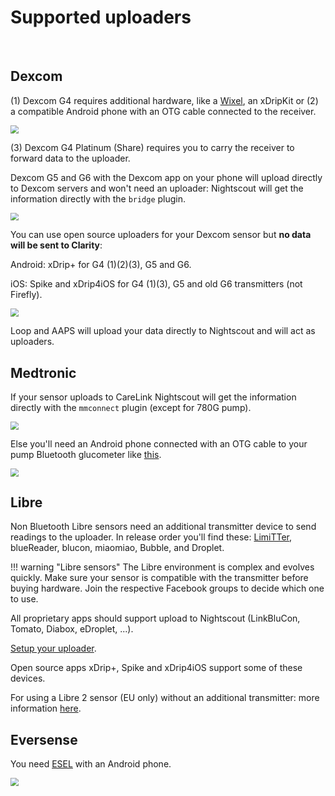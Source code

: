 # Supported uploaders

</br>

## Dexcom

(1) Dexcom G4 requires additional hardware, like a [Wixel](https://github.com/StephenBlackWasAlreadyTaken/xDrip/wiki/xDrip-Wireless-Bridge), an xDripKit or (2) a compatible Android phone with an OTG cable connected to the receiver.

<img src="..\img\Upload01.png" style="zoom:80%;" />

(3) Dexcom G4 Platinum (Share) requires you to carry the receiver to forward data to the uploader.

Dexcom G5 and G6 with the Dexcom app on your phone will upload directly to Dexcom servers and won't need an uploader: Nightscout will get the information directly with the `bridge` plugin.

<img src="..\img\Upload02.png" style="zoom:80%;" />

You can use open source uploaders for your Dexcom sensor but **no data will be sent to Clarity**:

Android: xDrip+ for G4 (1)(2)(3), G5 and G6.

iOS: Spike and xDrip4iOS for G4 (1)(3), G5 and old G6 transmitters (not Firefly).

<img src="..\img\Upload03.png" style="zoom:80%;" />

Loop and AAPS will upload your data directly to Nightscout and will act as uploaders.

## Medtronic

If your sensor uploads to CareLink Nightscout will get the information directly with the `mmconnect` plugin (except for 780G pump).

<img src="..\img\Upload04.png" style="zoom:80%;" />

Else you'll need an Android phone connected with an OTG cable to your pump Bluetooth glucometer like [this](http://pazaan.github.io/600SeriesAndroidUploader/).

<img src="..\img\Upload05.png" style="zoom:80%;" />

## Libre

Non Bluetooth Libre sensors need an additional transmitter device to send readings to the uploader. In release order you'll find these: [LimiTTer](https://github.com/JoernL/LimiTTer), blueReader, blucon, miaomiao, Bubble, and Droplet.

!!! warning "Libre sensors"
    The Libre environment is complex and evolves quickly. Make sure your sensor is compatible with the transmitter before buying hardware. Join the respective Facebook groups to decide which one to use.

All proprietary apps should support upload to Nightscout (LinkBluCon, Tomato, Diabox, eDroplet, ...).

[Setup your uploader](./setup.md).

Open source apps xDrip+, Spike and xDrip4iOS support some of these devices.

For using a Libre 2 sensor (EU only) without an additional transmitter: more information [here](https://androidaps.readthedocs.io/en/latest/EN/Hardware/Libre2.html).

## Eversense

You need [ESEL](https://github.com/BernhardRo/Esel) with an Android phone.

<img src="..\img\Upload06.png" style="zoom:80%;" />